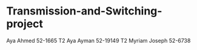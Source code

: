 # Transmission-and-Switching-project
Aya Ahmed 52-1665 T2
Aya Ayman 52-19149 T2
Myriam Joseph 52-6738
